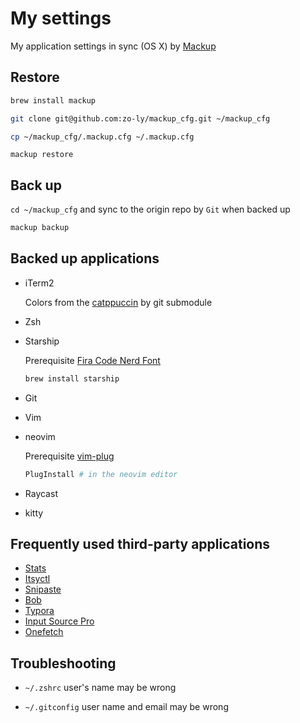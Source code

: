 # My settings

My application settings in sync (OS X) by [Mackup](https://github.com/lra/mackup)

## Restore

```bash
brew install mackup
```

```bash
git clone git@github.com:zo-ly/mackup_cfg.git ~/mackup_cfg
```

```bash
cp ~/mackup_cfg/.mackup.cfg ~/.mackup.cfg
```

```
mackup restore
```

## Back up

`cd ~/mackup_cfg` and sync to the origin repo by `Git` when backed up

```bash
mackup backup
```

## Backed up applications

- iTerm2

  Colors from the [catppuccin](https://github.com/catppuccin/iterm) by git submodule

- Zsh

- Starship

  Prerequisite [Fira Code Nerd Font](https://www.nerdfonts.com/font-downloads)

  ```bash
  brew install starship
  ```

- Git

- Vim

- neovim

  Prerequisite [vim-plug](https://github.com/junegunn/vim-plug)

  ```bash
  PlugInstall # in the neovim editor
  ```

- Raycast

- kitty

## Frequently used third-party applications

- [Stats](https://github.com/exelban/stats)
- [Itsyctl](https://www.mowglii.com/itsycal/)
- [Snipaste](https://www.snipaste.com/)
- [Bob](https://github.com/ripperhe/Bob/releases)
- [Typora](https://typora.io/)
- [Input Source Pro](https://inputsource.pro/zh-CN)
- [Onefetch](https://github.com/o2sh/onefetch)

## Troubleshooting

- `~/.zshrc` user's name may be wrong

- `~/.gitconfig` user name and email may be wrong
